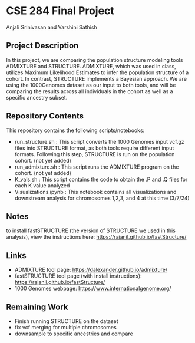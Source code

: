 # CSE 284 Final Project 
Anjali Srinivasan and Varshini Sathish

## Project Description
In this project, we are comparing the population structure modeling tools ADMIXTURE and STRUCTURE. ADMIXTURE, which was used in class, utilizes Maximum Likelihood Estimates to infer the population structure of a cohort. In contrast, STRUCTURE implements a Bayesian approach. We are using the 1000Genomes dataset as our input to both tools, and will be comparing the results across all individuals in the cohort as well as a specific ancestry subset.

## Repository Contents
This repository contains the following scripts/notebooks:

 - run_structure.sh : This script converts the 1000 Genomes input vcf.gz files into STRUCTURE format, as both tools require different input formats. Following this step, STRUCTURE is run on the population cohort. (not yet added)
 - run_admixture.sh : This script runs the ADMIXTURE program on the cohort. (not yet added)
 - K_vals.sh : This script contains the code to obtain the .P and .Q files for each K value analyzed
 - Visualizations.ipynb : This notebook contains all visualizations and downstream analysis for chromosomes 1,2,3, and 4 at this time (3/7/24)

## Notes
to install fastSTRUCTURE (the version of STRUCTURE we used in this analysis), view the instructions here: https://rajanil.github.io/fastStructure/

## Links

- ADMIXTURE tool page: https://dalexander.github.io/admixture/
- fastSTRUCTURE tool page (with install instructions): https://rajanil.github.io/fastStructure/
- 1000 Genomes webpage: https://www.internationalgenome.org/

## Remaining Work

- Finish running STRUCTURE on the dataset
- fix vcf merging for multiple chromosomes
- downsample to specific ancestries and compare
